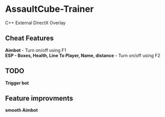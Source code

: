 # AssaultCube-Trainer

C++ External DirectX Overlay

## Cheat Features

**Aimbot** - Turn on/off using F1<br>
**ESP - Boxes, Health, Line To Player, Name, distance** - Turn on/off using F2

## TODO

**Trigger bot**<br>

## Feature improvments

**smooth Aimbot**<br>

